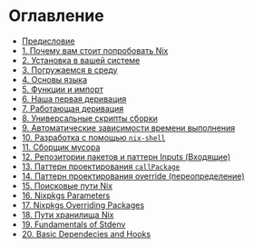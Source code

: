 # Оглавление

- [Предисловие](00-preface.md)
- [1. Почему вам стоит попробовать Nix](01-why-you-should-give-it-try.md)
- [2. Установка в вашей системе](02-install-on-your-running-system.md)
- [3. Погружаемся в среду](03-enter-environment.md)
- [4. Основы языка](04-basics-of-language.md)
- [5. Функции и импорт](05-functions-and-imports.md)
- [6. Наша первая деривация](06-our-first-derivation.md)
- [7. Работающая деривация](07-working-derivation.md)
- [8. Универсальные скрипты сборки](08-generic-builders.md)
- [9. Автоматические зависимости времени выполнения](09-automatic-runtime.md)
- [10. Разработка с помощью `nix-shell`](10-developing-with-nix-shell.md)
- [11. Сборщик мусора](11-garbage-collector.md)
- [12. Репозитории пакетов и паттерн Inputs (Входящие)](12-inputs-design-pattern.md)
- [13. Паттерн проектирования `callPackage`](13-callpackage-design-pattern.md)
- [14. Паттерн проектирования override (переопределение)](14-override-design-pattern.md)
- [15. Поисковые пути Nix](15-nix-search-paths.md)
- [16. Nixpkgs Parameters]()
- [17. Nixpkgs Overriding Packages]()
- [18. Пути хранилища Nix](18-nix-store-paths.md)
- [19. Fundamentals of Stdenv]()
- [20. Basic Dependecies and Hooks]()
